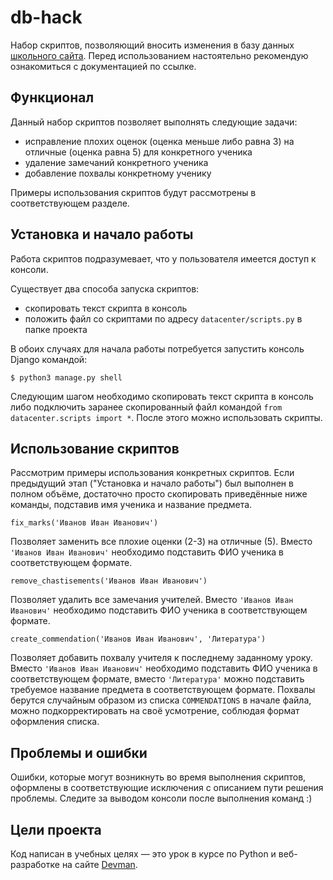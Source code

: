 # db-hack

Набор скриптов, позволяющий вносить изменения в базу данных [школьного сайта](https://github.com/devmanorg/e-diary/tree/master).
Перед использованием настоятельно рекомендую ознакомиться с документацией по ссылке.

## Функционал
Данный набор скриптов позволяет выполнять следующие задачи:

- исправление плохих оценок (оценка меньше либо равна 3) на отличные (оценка равна 5) для конкретного ученика
- удаление замечаний конкретного ученика
- добавление похвалы конкретному ученику

Примеры использования скриптов будут рассмотрены в соответствующем разделе.

## Установка и начало работы

Работа скриптов подразумевает, что у пользователя имеется доступ к консоли.

Существует два способа запуска скриптов:

- скопировать текст скрипта в консоль
- положить файл со скриптами по адресу ``datacenter/scripts.py`` в папке проекта


В обоих случаях для начала работы потребуется запустить консоль Django командой:
```
$ python3 manage.py shell
```

Следующим шагом необходимо скопировать текст скрипта в консоль либо подключить заранее скопированный файл командой `from datacenter.scripts import *`.
После этого можно использовать скрипты.

## Использование скриптов
Рассмотрим примеры использования конкретных скриптов. Если предыдущий этап ("Установка и начало работы") был выполнен в полном объёме, достаточно просто скопировать приведённые ниже команды, подставив имя ученика и название предмета.

```
fix_marks('Иванов Иван Иванович')
```
Позволяет заменить все плохие оценки (2-3) на отличные (5). Вместо `'Иванов Иван Иванович'` необходимо подставить ФИО ученика в соответствующем формате.

```
remove_chastisements('Иванов Иван Иванович')
```
Позволяет удалить все замечания учителей. Вместо `'Иванов Иван Иванович'` необходимо подставить ФИО ученика в соответствующем формате.

```
create_commendation('Иванов Иван Иванович', 'Литература')
```
Позволяет добавить похвалу учителя к последнему заданному уроку. Вместо `'Иванов Иван Иванович'` необходимо подставить ФИО ученика в соответствующем формате, вместо `'Литература'` можно подставить требуемое название предмета в соответствующем формате. Похвалы берутся случайным образом из списка `COMMENDATIONS` в начале файла, можно подкорректировать на своё усмотрение, соблюдая формат оформления списка.

## Проблемы и ошибки

Ошибки, которые могут возникнуть во время выполнения скриптов, оформлены в соответствующие исключения с описанием пути решения проблемы. Следите за выводом консоли после выполнения команд :)

## Цели проекта

Код написан в учебных целях — это урок в курсе по Python и веб-разработке на сайте [Devman](https://dvmn.org).
